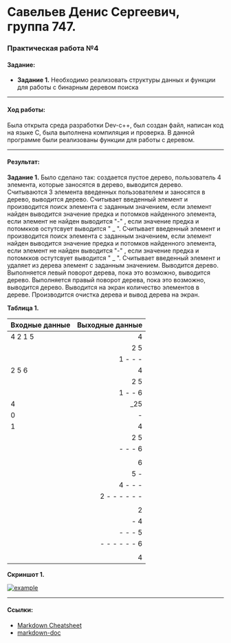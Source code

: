 # Савельев Денис Сергеевич, группа 747. #
### Практическая работа №4 ###
#### Задание: ####
- **Задание 1.** Необходимо	реализовать	структуры	данных	и	функции	для	работы	с бинарным	деревом	поиска

___
#### Ход работы: ####
   Была открыта среда разработки Dev-c++, был создан файл, написан код на языке С, была выполнена компиляция и проверка.
   В данной программе были реализованы функции для работы с деревом.

___
#### Результат: ####
  **Задание 1.** Было сделано так: создается пустое дерево, пользователь 4 элемента, которые заносятся в дерево, выводится дерево.
  Считываются 3 элемента введенных пользователем и заносятся в дерево, выводится дерево. Считывает введенный элемент и производится поиск элемента с заданным значением, если элемент найден выводится значение предка и потомков найденного элемента, если элемент не найден выводится "-" , если значение предка и потомкков остутсвует выводится " _ ". Считывает введенный элемент и производится поиск элемента с заданным значением, если элемент найден выводится значение предка и потомков найденного элемента, если элемент не найден выводится "-" , если значение предка и потомкков остутсвует выводится " _ ". Считывает введенный элемент и удаляет из дерева элемент с заданным значением. Выводится дерево. Выполняется левый поворот дерева, пока это возможно, выводится дерево. Выполняется правый поворот дерева, пока это возможно, выводится дерево. Выводится на экран количество элементов в дереве. Производится очистка дерева и вывод дерева на экран.
  
  **Таблица 1.**
  
| Входные данные | Выходные данные |
| :------------- | --------------: |
| 4 2 1 5        |       4         |
|                |     2    5      |
|                |   1   - -  -    |
| 2 5 6          |       4         |
|                |     2   5       |
|                |   1  - -  6     |
| 4              |  \_25           |
| 0              |  -              |
| 1              |       4         |
|                |     2   5       |
|                |   -  - -  6     |
|                |                 |
|                |       6         |
|                |     5   -       |
|                |   4  - -  -     |
|                |  2 - - - - - -  |
|                |                 |
|                |       2         |
|                |     -   4       |
|                |   -  - -  5     |
|                |  - - - - - - 6  |
|                |                 |
|                |       4         |
  
  **Скриншот 1.**
  
[![example]()](пример1) 
___
#### Ссылки: ####  
- [Markdown Cheatsheet](https://github.com/adam-p/markdown-here/wiki/Markdown-Cheatsheet)
- [markdown-doc](https://github.com/OlgaVlasova/markdown-doc/blob/master/README.md#Parag)
